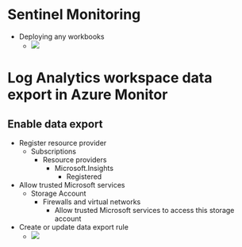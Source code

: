 # Sentinel Monitoring
- Deploying any workbooks
    - ![](https://raw.githubusercontent.com/shaqtinafool/gitbook/master/img/cloud/azure/sentinel-workbook.png)

# Log Analytics workspace data export in Azure Monitor
## Enable data export
- Register resource provider
    - Subscriptions
        - Resource providers
            - Microsoft.Insights
                - Registered
- Allow trusted Microsoft services
    - Storage Account
        - Firewalls and virtual networks
            - Allow trusted Microsoft services to access this storage account
- Create or update data export rule
    - ![](https://raw.githubusercontent.com/shaqtinafool/gitbook/master/img/cloud/azure/log-anal-data-export.png)
